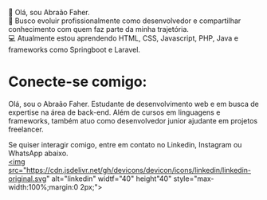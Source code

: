 👋 Olá, sou Abraão Faher.<br>
🤖 Busco evoluir profissionalmente como desenvolvedor e compartilhar conhecimento com quem faz parte da minha trajetória.<br>
💻 Atualmente estou aprendendo HTML, CSS, Javascript, PHP, Java e frameworks como Springboot e Laravel.<br>

<h1> Conecte-se comigo: </h1>
<p>Olá, sou o Abraão Faher. Estudante de desenvolvimento web e em busca de expertise na área de back-end. Além de cursos em linguagens e frameworks, também atuo como desenvolvedor junior ajudante em projetos freelancer.</p>

<span>Se quiser interagir comigo, entre em contato no Linkedin, Instagram ou WhatsApp abaixo.</span><br>
<a href="https://www.linkedin.com/in/abra%C3%A3o-faher-00a45920b/" target="_blank">
<img src="https://cdn.jsdelivr.net/gh/devicons/devicon/icons/linkedin/linkedin-original.svg" alt="linkedin" widtf="40" height"40" style="max-width:100%;margin:0 2px;"></a>
